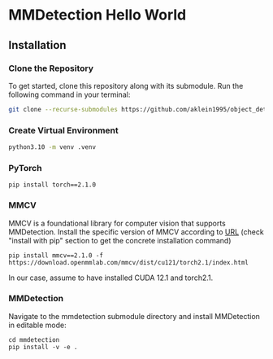 # MMDetection Hello World

## Installation

### Clone the Repository

To get started, clone this repository along with its submodule. Run the following command in your terminal:

```bash
git clone --recurse-submodules https://github.com/aklein1995/object_detection_mmdetection.git
```
### Create Virtual Environment

```bash
python3.10 -m venv .venv
```

### PyTorch
```
pip install torch==2.1.0
```

### MMCV 
MMCV is a foundational library for computer vision that supports MMDetection. Install the specific version of MMCV according to [URL](https://mmcv.readthedocs.io/en/latest/get_started/installation.html) (check "install with pip" section to get the concrete installation command)
```
pip install mmcv==2.1.0 -f https://download.openmmlab.com/mmcv/dist/cu121/torch2.1/index.html 
```
In our case, assume to have installed CUDA 12.1 and torch2.1.

### MMDetection
Navigate to the mmdetection submodule directory and install MMDetection in editable mode:
```
cd mmdetection
pip install -v -e .
```
